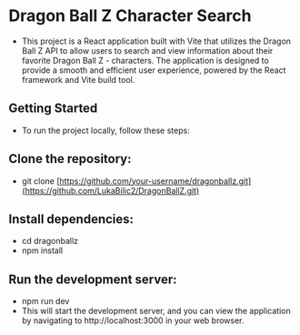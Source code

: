 # Dragon Ball Z Character Search

- This project is a React application built with Vite that utilizes the Dragon Ball Z API to allow users to search and view information about their favorite Dragon Ball Z - characters. The application is designed to provide a smooth and efficient user experience, powered by the React framework and Vite build tool.

## Getting Started

- To run the project locally, follow these steps:

## Clone the repository:

- git clone [https://github.com/your-username/dragonballz.git](https://github.com/LukaBilic2/DragonBallZ.git)

## Install dependencies:

- cd dragonballz
- npm install

## Run the development server:

- npm run dev
- This will start the development server, and you can view the application by navigating to http://localhost:3000 in your web browser.
